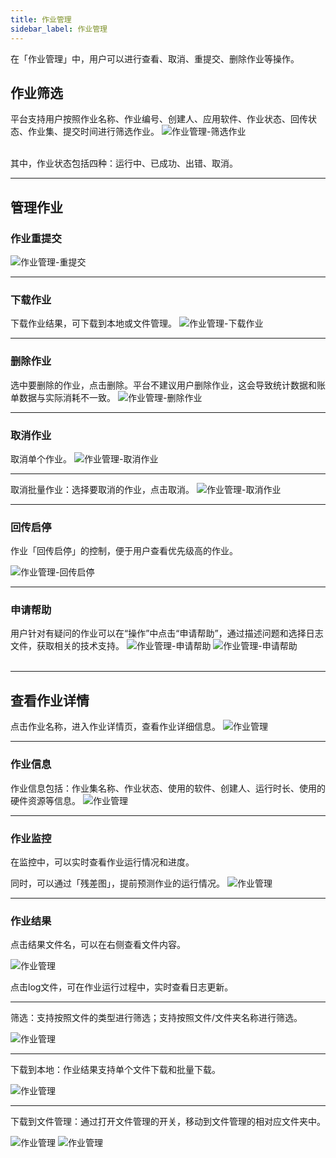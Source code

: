 ```yaml
---
title: 作业管理
sidebar_label: 作业管理
---
```

在「作业管理」中，用户可以进行查看、取消、重提交、删除作业等操作。

## 作业筛选
平台支持用户按照作业名称、作业编号、创建人、应用软件、作业状态、回传状态、作业集、提交时间进行筛选作业。
![作业管理-筛选作业](/img/jobmanagement00.png)
&nbsp;  
&nbsp;  

其中，作业状态包括四种：运行中、已成功、出错、取消。
********************************************  

## 管理作业

### 作业重提交
![作业管理-重提交](/img/jobmanagement01.png)

******************************************** 

### 下载作业
下载作业结果，可下载到本地或文件管理。
![作业管理-下载作业](/img/jobmanagement05.png)

******************************************** 

### 删除作业
选中要删除的作业，点击删除。平台不建议用户删除作业，这会导致统计数据和账单数据与实际消耗不一致。
![作业管理-删除作业](/img/jobmanagement06.png)

********************************************  

### 取消作业
取消单个作业。
![作业管理-取消作业](/img/jobmanagement11.png)

********************************************  

取消批量作业：选择要取消的作业，点击取消。
![作业管理-取消作业](/img/jobmanagement15.png)
********************************************  

### 回传启停

作业「回传启停」的控制，便于用户查看优先级高的作业。

![作业管理-回传启停](/img/jobmanagement12.png)
********************************************  

### 申请帮助
用户针对有疑问的作业可以在“操作”中点击“申请帮助”，通过描述问题和选择日志文件，获取相关的技术支持。
![作业管理-申请帮助](/img/jobmanagement13.png)
![作业管理-申请帮助](/img/jobmanagement14.png)
&nbsp;  
&nbsp;  
********************************************  

## 查看作业详情

点击作业名称，进入作业详情页，查看作业详细信息。
![作业管理](/img/jobmanagement04.png)
******************************************** 

###  作业信息

作业信息包括：作业集名称、作业状态、使用的软件、创建人、运行时长、使用的硬件资源等信息。
![作业管理](/img/jobmanagement08.png)

******************************************** 

### 作业监控

在监控中，可以实时查看作业运行情况和进度。

同时，可以通过「残差图」，提前预测作业的运行情况。
![作业管理](/img/jobmanagement16.png)

******************************************** 


### 作业结果

点击结果文件名，可以在右侧查看文件内容。

![作业管理](/img/jobmanagement21.png)

点击log文件，可在作业运行过程中，实时查看日志更新。

********************************************

筛选：支持按照文件的类型进行筛选；支持按照文件/文件夹名称进行筛选。

![作业管理](/img/jobmanagement17.png)

********************************************

下载到本地：作业结果支持单个文件下载和批量下载。

![作业管理](/img/jobmanagement18.png)

********************************************
下载到文件管理：通过打开文件管理的开关，移动到文件管理的相对应文件夹中。

![作业管理](/img/jobmanagement19.png)
![作业管理](/img/jobmanagement20.png)



